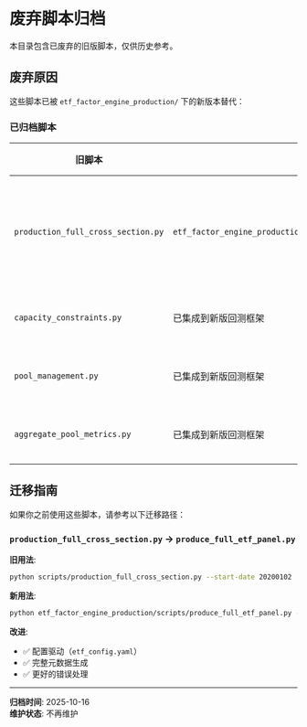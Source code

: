 # 废弃脚本归档

本目录包含已废弃的旧版脚本，仅供历史参考。

## 废弃原因

这些脚本已被 `etf_factor_engine_production/` 下的新版本替代：

### 已归档脚本

| 旧脚本 | 替代方案 | 废弃原因 |
|--------|----------|----------|
| `production_full_cross_section.py` | `etf_factor_engine_production/scripts/produce_full_etf_panel.py` | 功能重复，新版本支持配置驱动 |
| `capacity_constraints.py` | 已集成到新版回测框架 | 独立脚本已无必要 |
| `pool_management.py` | 已集成到新版回测框架 | 独立脚本已无必要 |
| `aggregate_pool_metrics.py` | 已集成到新版回测框架 | 独立脚本已无必要 |

## 迁移指南

如果你之前使用这些脚本，请参考以下迁移路径：

### `production_full_cross_section.py` → `produce_full_etf_panel.py`

**旧用法**:
```bash
python scripts/production_full_cross_section.py --start-date 20200102
```

**新用法**:
```bash
python etf_factor_engine_production/scripts/produce_full_etf_panel.py --start-date 20200102
```

**改进**:
- ✅ 配置驱动（`etf_config.yaml`）
- ✅ 完整元数据生成
- ✅ 更好的错误处理

---

**归档时间**: 2025-10-16  
**维护状态**: 不再维护
